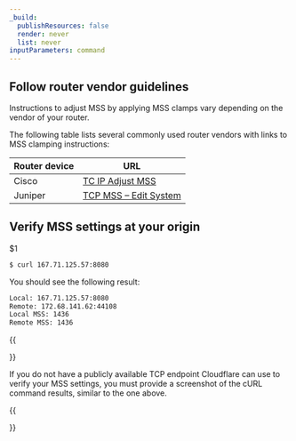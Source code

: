 ```yaml
---
_build:
  publishResources: false
  render: never
  list: never
inputParameters: command
---
```


## Follow router vendor guidelines

Instructions to adjust MSS by applying MSS clamps vary depending on the vendor of your router.

The following table lists several commonly used router vendors with links to MSS clamping instructions:

| Router device | URL  |
| ------------- | ---- |
| Cisco         | [TC IP Adjust MSS](https://www.cisco.com/en/US/docs/ios-xml/ios/ipapp/command/ip_tcp_adjust-mss_through_ip_wccp_web-cache_accelerated.html#GUID-68044D35-A53E-42C1-A7AB-9236333DA8C4) |
| Juniper       | [TCP MSS – Edit System](https://www.juniper.net/documentation/en_US/junos/topics/reference/configuration-statement/tcp-mss-edit-system.html)                                          |

## Verify MSS settings at your origin

$1

```sh
$ curl 167.71.125.57:8080
```

You should see the following result:

```txt
Local: 167.71.125.57:8080
Remote: 172.68.141.62:44108
Local MSS: 1436
Remote MSS: 1436
```

{{<Aside type="warning" header="Important">}}

If you do not have a publicly available TCP endpoint Cloudflare can use to verify your MSS settings, you must provide a screenshot of the cURL command results, similar to the one above.

{{</Aside>}}